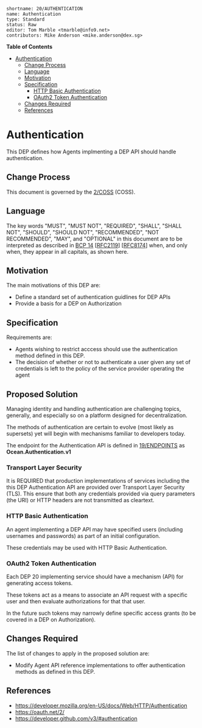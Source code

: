 ```
shortname: 20/AUTHENTICATION
name: Authentication
type: Standard
status: Raw
editor: Tom Marble <tmarble@info9.net>
contributors: Mike Anderson <mike.anderson@dex.sg>
```

**Table of Contents**

<!--ts-->

   * [Authentication](#authentication)
      * [Change Process](#change-process)
      * [Language](#language)
      * [Motivation](#motivation)
      * [Specification](#specification)
         * [HTTP Basic Authentication](#http-basic-authentication)
         * [OAuth2 Token Authentication](#oauth2-token-authentication)
      * [Changes Required](#changes-required)
      * [References](#references)

<!--te-->

# Authentication

This DEP defines how Agents implmenting a DEP API should handle authentication.


## Change Process

This document is governed by the [2/COSS](../2/README.md) (COSS).


## Language

The key words "MUST", "MUST NOT", "REQUIRED", "SHALL", "SHALL NOT", "SHOULD", "SHOULD NOT", "RECOMMENDED", "NOT RECOMMENDED", "MAY", and "OPTIONAL" in this document are to be interpreted as described in [BCP 14](https://tools.ietf.org/html/bcp14) \[[RFC2119](https://tools.ietf.org/html/rfc2119)\] \[[RFC8174](https://tools.ietf.org/html/rfc8174)\] when, and only when, they appear in all capitals, as shown here.


## Motivation

The main motivations of this DEP are:

* Define a standard set of authentication guidlines for DEP APIs
* Provide a basis for a DEP on Authorization

## Specification

Requirements are:

* Agents wishing to restrict acccess should use the authentication method
  defined in this DEP.
* The decision of whether or not to authenticate a user given any set of
  credentials is left to the policy of the service provider operating the agent

## Proposed Solution

Managing identity and handling authentication are challenging topics,
generally, and especially so on a platform designed for decentralization.

The methods of authentication are certain to evolve (most likely as
supersets) yet will begin with mechanisms familiar to developers today.

The endpoint for the Authentication API is defined in [19/ENDPOINTS](../19/README.md) as **Ocean.Authentication.v1**

### Transport Layer Security

It is REQUIRED that production implementations of services including the
this DEP Authentication API are provided over Transport Layer Security (TLS).
This ensure that both any credentials provided via query parameters
(the URI) or HTTP headers are not transmitted as cleartext.

### HTTP Basic Authentication

An agent implementing a DEP API may have specified users (including usernames
and passwords) as part of an initial configuration.

These credentials may be used with HTTP Basic Authentication.

### OAuth2 Token Authentication

Each DEP 20 implementing service should have a mechanism (API) for generating
access tokens.

These tokens act as a means to associate an API request with
a specific user and then evaluate authorizations for that that user.

In the future such tokens may narrowly define specific access
grants (to be covered in a DEP on Authorization).

## Changes Required

The list of changes to apply in the proposed solution are:

* Modify Agent API reference implementations to offer authentication methods
  as defined in this DEP.

## References

* https://developer.mozilla.org/en-US/docs/Web/HTTP/Authentication
* https://oauth.net/2/
* https://developer.github.com/v3/#authentication
